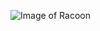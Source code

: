 ![Image of Racoon](https://st2.depositphotos.com/3093825/10223/i/950/depositphotos_102235418-stock-photo-the-cute-fluffy-raccoon-close.jpg)
